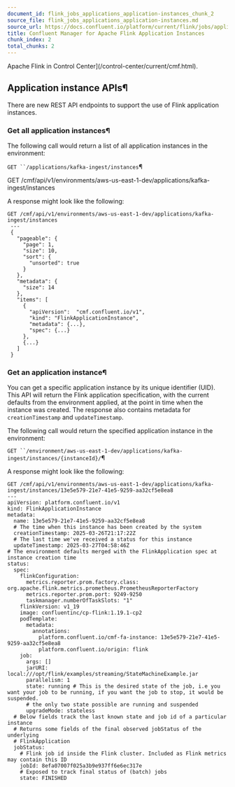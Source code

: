 ```yaml
---
document_id: flink_jobs_applications_application-instances_chunk_2
source_file: flink_jobs_applications_application-instances.md
source_url: https://docs.confluent.io/platform/current/flink/jobs/applications/application-instances.html
title: Confluent Manager for Apache Flink Application Instances
chunk_index: 2
total_chunks: 2
---
```


Apache Flink in Control Center](/control-center/current/cmf.html).

## Application instance APIs¶

There are new REST API endpoints to support the use of Flink application instances.

### Get all application instances¶

The following call would return a list of all application instances in the environment:

`GET ``/applications/kafka-ingest/instances`¶

GET /cmf/api/v1/environments/aws-us-east-1-dev/applications/kafka-ingest/instances

A response might look like the following:

    GET /cmf/api/v1/environments/aws-us-east-1-dev/applications/kafka-ingest/instances
     ---
     {
       "pageable": {
         "page": 1,
         "size": 10,
         "sort": {
           "unsorted": true
         }
       },
       "metadata": {
         "size": 14
       },
       "items": [
         {
           "apiVersion":  "cmf.confluent.io/v1",
           "kind": "FlinkApplicationInstance",
           "metadata": {...},
           "spec": {...}
         },
         {...}
       ]
     }

### Get an application instance¶

You can get a specific application instance by its unique identifier (UID). This API will return the Flink application specification, with the current defaults from the environment applied, at the point in time when the instance was created. The response also contains metadata for `creationTimestamp` and `updateTimestamp`.

The following call would return the specified application instance in the environment:

`GET ``/environment/aws-us-east-1-dev/applications/kafka-ingest/instances/{instanceId}/`¶

A response might look like the following:

    GET /cmf/api/v1/environments/aws-us-east-1-dev/applications/kafka-ingest/instances/13e5e579-21e7-41e5-9259-aa32cf5e8ea8
    ---
    apiVersion: platform.confluent.io/v1
    kind: FlinkApplicationInstance
    metadata:
      name: 13e5e579-21e7-41e5-9259-aa32cf5e8ea8
      # The time when this instance has been created by the system
      creationTimestamp: 2025-03-26T21:17:22Z
      # The last time we've received a status for this instance
      updateTimestamp: 2025-03-27T04:58:46Z
    # The environment defaults merged with the FlinkApplication spec at instance creation time
    status:
      spec:
        flinkConfiguration:
          metrics.reporter.prom.factory.class: org.apache.flink.metrics.prometheus.PrometheusReporterFactory
          metrics.reporter.prom.port: 9249-9250
          taskmanager.numberOfTaskSlots: "1"
        flinkVersion: v1_19
        image: confluentinc/cp-flink:1.19.1-cp2
        podTemplate:
          metadata:
            annotations:
              platform.confluent.io/cmf-fa-instance: 13e5e579-21e7-41e5-9259-aa32cf5e8ea8
              platform.confluent.io/origin: flink
        job:
          args: []
          jarURI: local:///opt/flink/examples/streaming/StateMachineExample.jar
          parallelism: 1
          state: running # This is the desired state of the job, i.e you want your job to be running, if you want the job to stop, it would be suspended.
          # the only two state possible are running and suspended
          upgradeMode: stateless
      # Below fields track the last known state and job id of a particular instance
      # Returns some fields of the final observed jobStatus of the underlying
      # FlinkApplication
      jobStatus:
        # Flink job id inside the Flink cluster. Included as Flink metrics may contain this ID
        jobId: 8efa07007f025a3b9e937ff6e6ec317e
        # Exposed to track final status of (batch) jobs
        state: FINISHED
